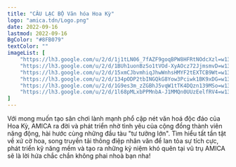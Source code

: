 ```yaml
---
title: "CÂU LẠC BỘ Văn hóa Hoa Kỳ"
logo: "amica.tdn/Logo.png"
date: 2022-09-16
lastmod: 2022-09-16
BgColor: "#8FB079"
textColor: ""
imageList: [
    "https://lh3.google.com/u/2/d/1j1tLN06_7fAZF9goqBPW8HFRtNOdcXzl=w1352-h885-iv1", 
    "https://lh3.google.com/u/2/d/1BUh1uonBzSo1tVOd-XyAOcz72JjmsmvD=w1352-h885-iv1", 
    "https://lh3.google.com/u/2/d/15xmCJbvmhiqJhwWnhsHMYF2tEXTCB9Wt=w1352-h885-iv1", 
    "https://lh3.google.com/u/2/d/134pODP2tbINGQkG8Yow3Pciwk1BK9xDG=w1352-h885-iv1", 
    "https://lh3.google.com/u/2/d/1G9es3m_zZGBhJ5vqW1tTK4DQzn139MSo=w1352-h885-iv1",
    "https://lh3.google.com/u/2/d/1l68pMLxbPPMnbA-J1MMQn0UUzEelfRV4=w1352-h885-iv"
]
---
```


Với mong muốn tạo sân chơi lành mạnh phổ cập nét văn hoá độc đáo của Hoa Kỳ, AMICA ra đời và phát triển nhờ tình yêu của cộng đồng thành viên năng động, hài hước cùng những đầu tàu "tư tưởng lớn". Tìm hiểu tất tần tật về xứ cờ hoa, song truyền tải thông điệp nhân văn để lan tỏa sự tích cực, phát triển kỹ năng mềm và tạo ra những kỷ niệm khó quên tại vũ trụ AMICA sẽ là lời hứa chắc chắn không phai nhoà bạn nha!


